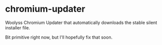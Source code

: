 # chromium-updater

Woolyss Chromium Updater that automatically downloads the stable silent installer file.

Bit primitive right now, but I'll hopefully fix that soon.
